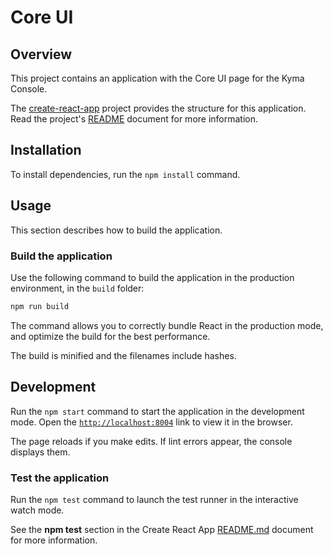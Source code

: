 # Core UI

## Overview

This project contains an application with the Core UI page for the Kyma Console.

The [create-react-app](https://github.com/facebook/create-react-app) project provides the structure for this application. Read the project's [README](https://github.com/facebook/create-react-app/tree/master/packages/react-scripts/template) document for more information.

## Installation

To install dependencies, run the `npm install` command.

## Usage

This section describes how to build the application.

### Build the application

Use the following command to build the application in the production environment, in the `build` folder:

```bash
npm run build
```

The command allows you to correctly bundle React in the production mode, and optimize the build for the best performance.

The build is minified and the filenames include hashes.

## Development

Run the `npm start` command to start the application in the development mode.
Open the [`http://localhost:8004`](http://localhost:8004) link to view it in the browser.

The page reloads if you make edits.
If lint errors appear, the console displays them.

### Test the application

Run the `npm test` command to launch the test runner in the interactive watch mode.

See the **npm test** section in the Create React App [README.md](https://github.com/facebook/create-react-app/blob/master/packages/react-scripts/template/README.md#npm-test) document for more information.
